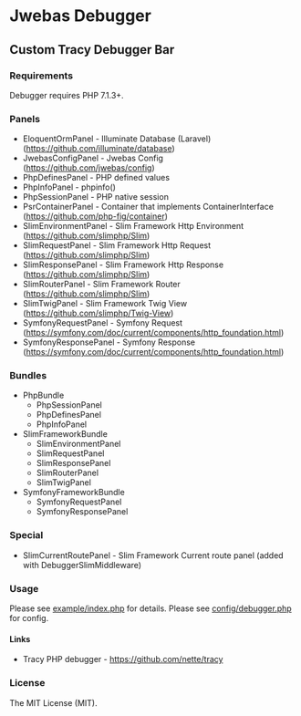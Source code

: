 # Jwebas Debugger

## Custom Tracy Debugger Bar

### Requirements
Debugger requires PHP 7.1.3+.

### Panels
* EloquentOrmPanel - Illuminate Database (Laravel) (https://github.com/illuminate/database)
* JwebasConfigPanel - Jwebas Config (https://github.com/jwebas/config)
* PhpDefinesPanel - PHP defined values
* PhpInfoPanel - phpinfo()
* PhpSessionPanel - PHP native  session
* PsrContainerPanel - Container that implements ContainerInterface (https://github.com/php-fig/container)
* SlimEnvironmentPanel - Slim Framework Http Environment (https://github.com/slimphp/Slim)
* SlimRequestPanel - Slim Framework Http Request (https://github.com/slimphp/Slim)
* SlimResponsePanel - Slim Framework Http Response (https://github.com/slimphp/Slim)
* SlimRouterPanel - Slim Framework Router (https://github.com/slimphp/Slim)
* SlimTwigPanel - Slim Framework Twig View (https://github.com/slimphp/Twig-View)
* SymfonyRequestPanel - Symfony Request (https://symfony.com/doc/current/components/http_foundation.html)
* SymfonyResponsePanel - Symfony Response (https://symfony.com/doc/current/components/http_foundation.html)

### Bundles
* PhpBundle
    * PhpSessionPanel
    * PhpDefinesPanel
    * PhpInfoPanel
* SlimFrameworkBundle
    * SlimEnvironmentPanel
    * SlimRequestPanel
    * SlimResponsePanel
    * SlimRouterPanel
    * SlimTwigPanel
* SymfonyFrameworkBundle
    * SymfonyRequestPanel
    * SymfonyResponsePanel

### Special
* SlimCurrentRoutePanel - Slim Framework Current route panel (added with DebuggerSlimMiddleware)

### Usage
Please see [example/index.php](example/index.php) for details.
Please see [config/debugger.php](config/debugger.php) for config.

#### Links
* Tracy PHP debugger - https://github.com/nette/tracy

### License
The MIT License (MIT).
